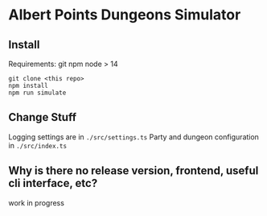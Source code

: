 # Albert Points Dungeons Simulator

## Install

Requirements:
git
npm
node > 14

```
git clone <this repo>
npm install
npm run simulate
```

## Change Stuff
Logging settings are in `./src/settings.ts`
Party and dungeon configuration in `./src/index.ts`

## Why is there no release version, frontend, useful cli interface, etc?
work in progress